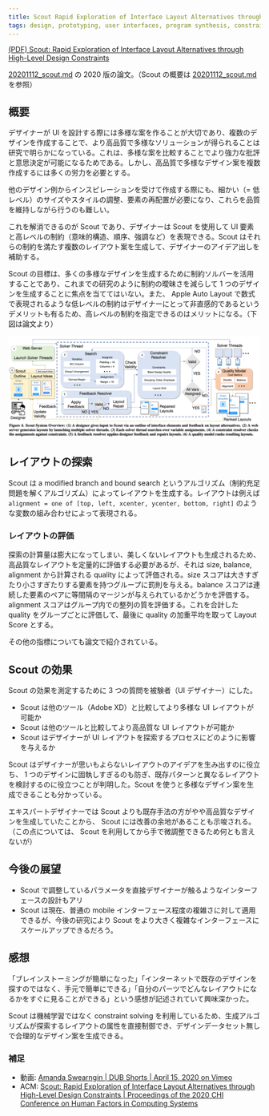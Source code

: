 ```yaml
---
title: Scout Rapid Exploration of Interface Layout Alternatives through High-Level Design Constraints
tags: design, prototyping, user interfaces, program synthesis, constraint solving, HCI
---
```


[(PDF) Scout: Rapid Exploration of Interface Layout Alternatives through High-Level Design Constraints](https://www.researchgate.net/publication/338620919_Scout_Rapid_Exploration_of_Interface_Layout_Alternatives_through_High-Level_Design_Constraints)

[20201112_scout.md](./20201112_scout.md) の 2020 版の論文。（Scout の概要は [20201112_scout.md](./20201112_scout.md) を参照）

## 概要

デザイナーが UI を設計する際には多様な案を作ることが大切であり、複数のデザインを作成することで、より高品質で多様なソリューションが得られることは研究で明らかになっている。これは、多様な案を比較することでより強力な批評と意思決定が可能になるためである。しかし、高品質で多様なデザイン案を複数作成するには多くの労力を必要とする。

他のデザイン例からインスピレーションを受けて作成する際にも、細かい（= 低レベル）のサイズやスタイルの調整、要素の再配置が必要になり、これらを品質を維持しながら行うのも難しい。

これを解消できるのが Scout であり、デザイナーは Scout を使用して UI 要素と高レベルの制約（意味的構造、順序、強調など）を表現できる。Scout はそれらの制約を満たす複数のレイアウト案を生成して、デザイナーのアイデア出しを補助する。

Scout の目標は、多くの多様なデザインを生成するために制約ソルバーを活用することであり、これまでの研究のように制約の曖昧さを減らして 1 つのデザインを生成することに焦点を当ててはいない。また、 Apple Auto Layout で数式で表現されるような低レベルの制約はデザイナーにとって非直感的であるというデメリットも有るため、高レベルの制約を指定できるのはメリットになる。（下図は論文より）

![20201112_scout_2020](./img/20201112_scout_rapid_exploration_of_interface_layout_alternatives_through_high_level_design_constraints.png)

## レイアウトの探索

Scout は a modified branch and bound search というアルゴリズム（制約充足問題を解くアルゴリズム）によってレイアウトを生成する。レイアウトは例えば `alignment = one of [top, left, xcenter, ycenter, bottom, right]` のような変数の組み合わせによって表現される。

### レイアウトの評価

探索の計算量は膨大になってしまい、美しくないレイアウトも生成されるため、高品質なレイアウトを定量的に評価する必要があるが、それは size, balance, alignment から計算される quality によって評価される。size スコアは大きすぎたり小さすぎたりする要素を持つグループに罰則を与える。balance スコアは連続した要素のペアに等間隔のマージンが与えられているかどうかを評価する。alignment スコアはグループ内での整列の質を評価する。これを合計した quality をグループごとに評価して、最後に quality の加重平均を取って Layout Score とする。

その他の指標についても論文で紹介されている。

## Scout の効果

Scout の効果を測定するために 3 つの質問を被験者（UI デザイナー）にした。

- Scout は他のツール（Adobe XD）と比較してより多様な UI レイアウトが可能か
- Scout は他のツールと比較してより高品質な UI レイアウトが可能か
- Scout はデザイナーが UI レイアウトを探索するプロセスにどのように影響を与えるか

Scout はデザイナーが思いもよらないレイアウトのアイデアを生み出すのに役立ち、 1 つのデザインに固執しすぎるのも防ぎ、既存パターンと異なるレイアウトを検討するのに役立つことが判明した。Scout を使うと多様なデザイン案を生成できることも分かっている。

エキスパートデザイナーでは Scout よりも既存手法の方がやや高品質なデザインを生成していたことから、 Scout には改善の余地があることも示唆される。（この点については、 Scout を利用してから手で微調整できるため何とも言えないが）

## 今後の展望

- Scout で調整しているパラメータを直接デザイナーが触るようなインターフェースの設計もアリ
- Scout は現在、普通の mobile インターフェース程度の複雑さに対して適用できるが、今後の研究により Scout をより大きく複雑なインターフェースにスケールアップできるだろう。

## 感想

「ブレインストーミングが簡単になった」「インターネットで既存のデザインを探すのではなく、手元で簡単にできる」「自分のパーツでどんなレイアウトになるかをすぐに見ることができる」という感想が記述されていて興味深かった。

Scout は機械学習ではなく constraint solving を利用しているため、生成アルゴリズムが探索するレイアウトの属性を直接制御でき、デザインデータセット無しで合理的なデザイン案を生成できる。

### 補足

- 動画: [Amanda Swearngin | DUB Shorts | April 15, 2020 on Vimeo](https://vimeo.com/410762398)
- ACM: [Scout: Rapid Exploration of Interface Layout Alternatives through High-Level Design Constraints | Proceedings of the 2020 CHI Conference on Human Factors in Computing Systems](https://dl.acm.org/doi/10.1145/3313831.3376593)
